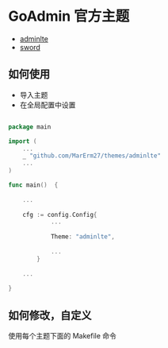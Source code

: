 # GoAdmin 官方主题

- [adminlte](https://github.com/MarErm27/themes/tree/master/adminlte)
- [sword](https://github.com/MarErm27/themes/tree/master/sword)

## 如何使用

- 导入主题
- 在全局配置中设置
 
```go

package main

import (
	...
	_ "github.com/MarErm27/themes/adminlte"
	...
)

func main()  {
	
	...
	
	cfg := config.Config{
    		...
    		
    		Theme: "adminlte",
    		
    		...
    	}
	
	...
 
}

```

## 如何修改，自定义

使用每个主题下面的 Makefile 命令